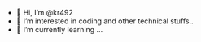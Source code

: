 - 👋 Hi, I’m @kr492
- 👀 I’m interested in coding and other technical stuffs..
- 🌱 I’m currently learning ...


